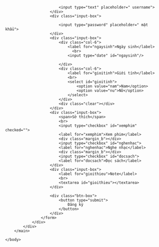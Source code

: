 <!DOCTYPE html>
<html>
    <link rel="stylesheet" type="text/css" href="style.css">
    <body>
        <header>
            <div class="container">
            </div>
        </header>
        <main>
            <div class="container">
                <div class="register-form">
                    <form action="" method="post">
              
                            <input type="text" placeholder=" username">
                        </div>
                        <div class="input-box">

                            <input type="password" placeholder=" mật khẩu">
                        </div>
                        <div class="input-box">
                            <div class="col-6">
                                <label for="ngaysinh">Ngày sinh</label>
                                  <br>
                                <input type="date" id="ngaysinh"/>

                            </div>
                            <div class="col-6">
                                <label for="gioitinh">Giới tính</label>
                                <br>
                                <select id="gioitinh">
                                    <option value="nam">Nam</option>
                                    <option value="nu">Nữ</option>
                                </select>
                            </div>
                            <div class="clear"></div>
                        </div>
                        <div class="input-box">
                            <span>Sở thích</span>
                            <br>
                            <input type="checkbox" id="xemphim" checked=""> 
                            <label for="xemphim">Xem phim</label>
                            <div class="margin_b"></div>
                            <input type="checkbox" id="nghenhac"> 
                            <label for="nghenhac">Nghe nhạc</label>
                            <div class="margin_b"></div>
                            <input type="checkbox" id="docsach"> 
                            <label for="docsach">Đọc sách</label>
                        </div>
                        <div class="input-box">
                            <label for="gioithieu">Note</label>
                            <br>
                            <textarea id="gioithieu"></textarea>
                        </div>
                        
                        <div class="btn-box">
                            <button type="submit">
                                Đăng ký
                            </button>
                        </div>
                    </form>
                </div>
            </div>
        </main>
     
    </body>
</html>
